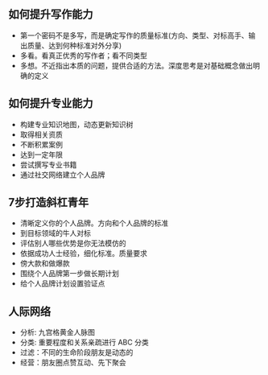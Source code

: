 ## 如何提升写作能力
- 第一个密码不是多写，而是确定写作的质量标准(方向、类型、对标高手、输出质量、达到何种标准对外分享)
- 多看。看真正优秀的写作者；看不同类型
- 多想。不近指出本质的问题，提供合适的方法。深度思考是对基础概念做出明确的定义

## 如何提升专业能力
- 构建专业知识地图，动态更新知识树
- 取得相关资质
- 不断积累案例
- 达到一定年限
- 尝试撰写专业书籍
- 通过社交网络建立个人品牌

## 7步打造斜杠青年
- 清晰定义你的个人品牌。方向和个人品牌的标准
- 到目标领域的牛人对标
- 评估别人哪些优势是你无法模仿的
- 依据成功人士经验，细化标准。质量要求
- 傍大款和做爆款
- 围绕个人品牌第一步做长期计划
- 给个人品牌计划设置验证点

## 人际网络
- 分析: 九宫格黄金人脉图
- 分类: 重要程度和关系亲疏进行 ABC 分类
- 过滤：不同的生命阶段朋友是动态的
- 经营：朋友圈点赞互动、先下聚会
